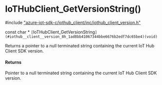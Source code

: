 # IoTHubClient_GetVersionString()

\#include ["azure-iot-sdk-c/iothub_client/inc/iothub_client_version.h"](../iot-c-ref-iothub-client-version-h.md)  

const char * `[`IoTHubClient_GetVersionString`](#iothub__client__version_8h_1ad8bb41067344bbe6676b2edf7dc65be4)(void)`

Returns a pointer to a null terminated string containing the current IoT Hub Client SDK version.

#### Returns
Pointer to a null terminated string containing the current IoT Hub Client SDK version.

